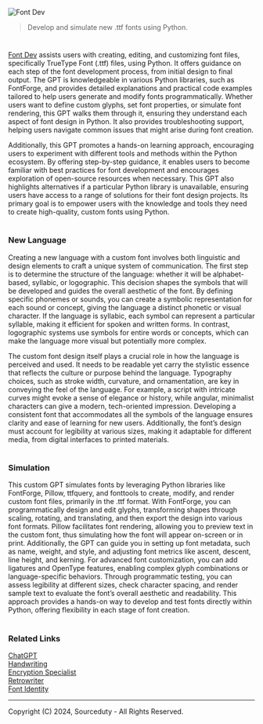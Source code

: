 ![Font Dev](https://github.com/user-attachments/assets/1337badb-44f5-481e-8fbc-c6cb8b511d71)

> Develop and simulate new .ttf fonts using Python.

#

[Font Dev](https://chatgpt.com/g/g-Q24l3Bj4E-font-dev) assists users with creating, editing, and customizing font files, specifically TrueType Font (.ttf) files, using Python. It offers guidance on each step of the font development process, from initial design to final output. The GPT is knowledgeable in various Python libraries, such as FontForge, and provides detailed explanations and practical code examples tailored to help users generate and modify fonts programmatically. Whether users want to define custom glyphs, set font properties, or simulate font rendering, this GPT walks them through it, ensuring they understand each aspect of font design in Python. It also provides troubleshooting support, helping users navigate common issues that might arise during font creation.

Additionally, this GPT promotes a hands-on learning approach, encouraging users to experiment with different tools and methods within the Python ecosystem. By offering step-by-step guidance, it enables users to become familiar with best practices for font development and encourages exploration of open-source resources when necessary. This GPT also highlights alternatives if a particular Python library is unavailable, ensuring users have access to a range of solutions for their font design projects. Its primary goal is to empower users with the knowledge and tools they need to create high-quality, custom fonts using Python.

#
### New Language

Creating a new language with a custom font involves both linguistic and design elements to craft a unique system of communication. The first step is to determine the structure of the language: whether it will be alphabet-based, syllabic, or logographic. This decision shapes the symbols that will be developed and guides the overall aesthetic of the font. By defining specific phonemes or sounds, you can create a symbolic representation for each sound or concept, giving the language a distinct phonetic or visual character. If the language is syllabic, each symbol can represent a particular syllable, making it efficient for spoken and written forms. In contrast, logographic systems use symbols for entire words or concepts, which can make the language more visual but potentially more complex.

The custom font design itself plays a crucial role in how the language is perceived and used. It needs to be readable yet carry the stylistic essence that reflects the culture or purpose behind the language. Typography choices, such as stroke width, curvature, and ornamentation, are key in conveying the feel of the language. For example, a script with intricate curves might evoke a sense of elegance or history, while angular, minimalist characters can give a modern, tech-oriented impression. Developing a consistent font that accommodates all the symbols of the language ensures clarity and ease of learning for new users. Additionally, the font’s design must account for legibility at various sizes, making it adaptable for different media, from digital interfaces to printed materials.

#
### Simulation

This custom GPT simulates fonts by leveraging Python libraries like FontForge, Pillow, ttfquery, and fonttools to create, modify, and render custom font files, primarily in the .ttf format. With FontForge, you can programmatically design and edit glyphs, transforming shapes through scaling, rotating, and translating, and then export the design into various font formats. Pillow facilitates font rendering, allowing you to preview text in the custom font, thus simulating how the font will appear on-screen or in print. Additionally, the GPT can guide you in setting up font metadata, such as name, weight, and style, and adjusting font metrics like ascent, descent, line height, and kerning. For advanced font customization, you can add ligatures and OpenType features, enabling complex glyph combinations or language-specific behaviors. Through programmatic testing, you can assess legibility at different sizes, check character spacing, and render sample text to evaluate the font’s overall aesthetic and readability. This approach provides a hands-on way to develop and test fonts directly within Python, offering flexibility in each stage of font creation.

#
### Related Links

[ChatGPT](https://github.com/sourceduty/ChatGPT)
<br>
[Handwriting](https://github.com/sourceduty/Handwriting)
<br>
[Encryption Specialist](https://github.com/sourceduty/Encryption_Specialist)
<br>
[Retrowriter](https://github.com/sourceduty/Retrowriter)
<br>
[Font Identity](https://github.com/sourceduty/Font_Identity)

***
Copyright (C) 2024, Sourceduty - All Rights Reserved.
